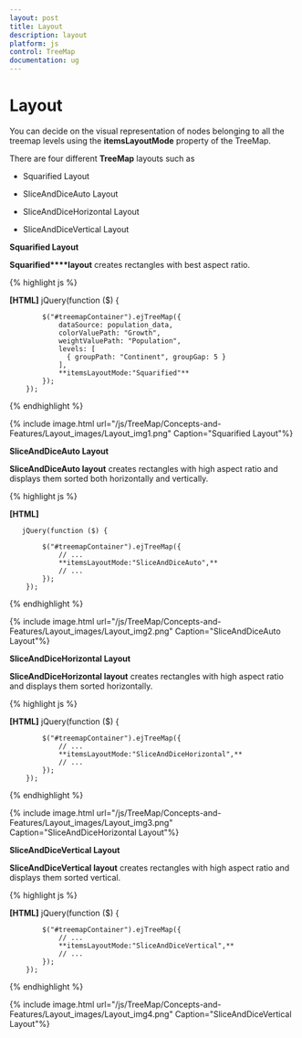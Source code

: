 ```yaml
---
layout: post
title: Layout
description: layout
platform: js
control: TreeMap
documentation: ug
---
```


# Layout

You can decide on the visual representation of nodes belonging to all the treemap levels using the **itemsLayoutMode** property of the TreeMap.

There are four different **TreeMap** layouts such as

* Squarified Layout

* SliceAndDiceAuto Layout

* SliceAndDiceHorizontal Layout

* SliceAndDiceVertical Layout

**Squarified Layout**

**Squarified****layout** creates rectangles with best aspect ratio.

{% highlight js %}

**[HTML]**
        jQuery(function ($) {

            $("#treemapContainer").ejTreeMap({
                dataSource: population_data,
                colorValuePath: "Growth",
                weightValuePath: "Population",                
                levels: [
                  { groupPath: "Continent", groupGap: 5 }
                ],
                **itemsLayoutMode:"Squarified"**
            });
        });


{% endhighlight %}



{% include image.html url="/js/TreeMap/Concepts-and-Features/Layout_images/Layout_img1.png" Caption="Squarified Layout"%}

**SliceAndDiceAuto Layout**

**SliceAndDiceAuto layout** creates rectangles with high aspect ratio and displays them sorted both horizontally and vertically.

{% highlight js %}


**[HTML]**

       jQuery(function ($) {

            $("#treemapContainer").ejTreeMap({
                // ...             
                **itemsLayoutMode:"SliceAndDiceAuto",**
                // ...             
            });
        });


{% endhighlight %}



{% include image.html url="/js/TreeMap/Concepts-and-Features/Layout_images/Layout_img2.png" Caption="SliceAndDiceAuto Layout"%}

**SliceAndDiceHorizontal Layout**

**SliceAndDiceHorizontal layout** creates rectangles with high aspect ratio and displays them sorted horizontally.

{% highlight js %}

**[HTML]**
       jQuery(function ($) {

            $("#treemapContainer").ejTreeMap({
                // ...   
                **itemsLayoutMode:"SliceAndDiceHorizontal",**
                // ...   
            });
        });



{% endhighlight %}



{% include image.html url="/js/TreeMap/Concepts-and-Features/Layout_images/Layout_img3.png" Caption="SliceAndDiceHorizontal Layout"%}

**SliceAndDiceVertical Layout**

**SliceAndDiceVertical layout** creates rectangles with high aspect ratio and displays them sorted vertical.

{% highlight js %}

**[HTML]**
        jQuery(function ($) {

            $("#treemapContainer").ejTreeMap({
                // ...   
                **itemsLayoutMode:"SliceAndDiceVertical",**
                // ...   
            });
        });



{% endhighlight %}



{% include image.html url="/js/TreeMap/Concepts-and-Features/Layout_images/Layout_img4.png" Caption="SliceAndDiceVertical Layout"%}

